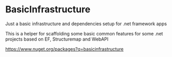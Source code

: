 # BasicInfrastructure
Just a basic infrastructure and dependencies setup for .net framework apps

This is a helper for scaffolding some basic common features for some .net projects based on EF, Structuremap and WebAPI

https://www.nuget.org/packages?q=basicinfrastructure
